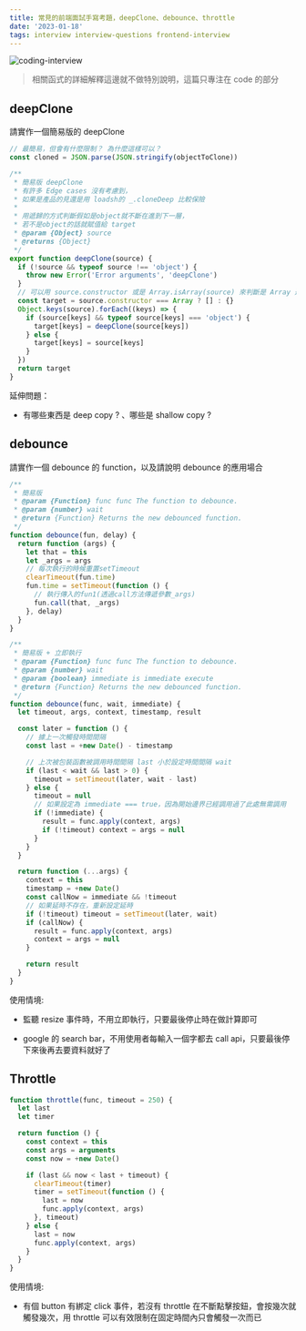 ```yaml
---
title: 常見的前端面試手寫考題，deepClone、debounce、throttle
date: '2023-01-18'
tags: interview interview-questions frontend-interview
---
```


![coding-interview](/images/post/common-frontend-interview-questions/coding.jpg)

> 相關函式的詳細解釋這邊就不做特別說明，這篇只專注在 code 的部分

## deepClone

請實作一個簡易版的 deepClone

```js
// 最簡易，但會有什麼限制？ 為什麼這樣可以？
const cloned = JSON.parse(JSON.stringify(objectToClone))
```

```js
/**
 * 簡易版 deepClone
 * 有許多 Edge cases 沒有考慮到，
 * 如果是產品的見還是用 loadsh的 _.cloneDeep 比較保險
 *
 * 用遞歸的方式判斷假如是object就不斷在進到下一層，
 * 若不是object的話就賦值給 target
 * @param {Object} source
 * @returns {Object}
 */
export function deepClone(source) {
  if (!source && typeof source !== 'object') {
    throw new Error('Error arguments', 'deepClone')
  }
  // 可以用 source.constructor 或是 Array.isArray(source) 來判斷是 Array 還是 Object
  const target = source.constructor === Array ? [] : {}
  Object.keys(source).forEach((keys) => {
    if (source[keys] && typeof source[keys] === 'object') {
      target[keys] = deepClone(source[keys])
    } else {
      target[keys] = source[keys]
    }
  })
  return target
}
```

延伸問題：

- 有哪些東西是 deep copy ? 、哪些是 shallow copy ?

## debounce

請實作一個 debounce 的 function，以及請說明 debounce 的應用場合

```js
/**
 * 簡易版
 * @param {Function} func func The function to debounce.
 * @param {number} wait
 * @return {Function} Returns the new debounced function.
 */
function debounce(fun, delay) {
  return function (args) {
    let that = this
    let _args = args
    // 每次執行的時候重置setTimeout
    clearTimeout(fun.time)
    fun.time = setTimeout(function () {
      // 執行傳入的fun1(透過call方法傳遞參數_args)
      fun.call(that, _args)
    }, delay)
  }
}
```

```js
/**
 * 簡易版 + 立即執行
 * @param {Function} func func The function to debounce.
 * @param {number} wait
 * @param {boolean} immediate is immediate execute
 * @return {Function} Returns the new debounced function.
 */
function debounce(func, wait, immediate) {
  let timeout, args, context, timestamp, result

  const later = function () {
    // 據上一次觸發時間間隔
    const last = +new Date() - timestamp

    // 上次被包裝函數被調用時間間隔 last 小於設定時間間隔 wait
    if (last < wait && last > 0) {
      timeout = setTimeout(later, wait - last)
    } else {
      timeout = null
      // 如果設定為 immediate === true，因為開始邊界已經調用過了此處無需調用
      if (!immediate) {
        result = func.apply(context, args)
        if (!timeout) context = args = null
      }
    }
  }

  return function (...args) {
    context = this
    timestamp = +new Date()
    const callNow = immediate && !timeout
    // 如果延時不存在，重新設定延時
    if (!timeout) timeout = setTimeout(later, wait)
    if (callNow) {
      result = func.apply(context, args)
      context = args = null
    }

    return result
  }
}
```

使用情境:

- 監聽 resize 事件時，不用立即執行，只要最後停止時在做計算即可

- google 的 search bar，不用使用者每輸入一個字都去 call api，只要最後停下來後再去要資料就好了

## Throttle

```js
function throttle(func, timeout = 250) {
  let last
  let timer

  return function () {
    const context = this
    const args = arguments
    const now = +new Date()

    if (last && now < last + timeout) {
      clearTimeout(timer)
      timer = setTimeout(function () {
        last = now
        func.apply(context, args)
      }, timeout)
    } else {
      last = now
      func.apply(context, args)
    }
  }
}
```

使用情境:

- 有個 button 有綁定 click 事件，若沒有 throttle 在不斷點擊按鈕，會按幾次就觸發幾次，用 throttle 可以有效限制在固定時間內只會觸發一次而已
